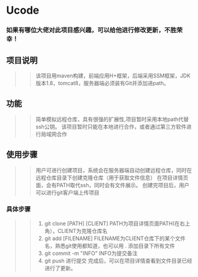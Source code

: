 # Ucode

### 如果有哪位大佬对此项目感兴趣，可以给他进行修改更新，不胜荣幸！

## 项目说明

>>该项目用maven构建，前端应用H+框架，后端采用SSM框架，JDK 版本1.8，tomcat8，服务器端必须装有Git并添加进path。

## 功能

>>简单模拟远程仓库，具有很强的扩展性,项目暂时采用本地path代替ssh公钥。
>>该项目暂时只能在本地进行合作，或者通过第三方软件进行局域网合作

## 使用步骤

>>用户可进行创建项目，系统会在服务器端自动创建远程仓库，同时在远程仓库目录下创建克隆仓库（用于获取文件信息）
>>在项目详情页面，会有PATH取代ssh，同时会有文件展示。
>>创建完项目后，用户可以进行git客户端上传项目

### 具体步骤
>>1. git clone [PATH] [CLIENT] PATH为项目详情页面PATH(在右上角），CLIENT为克隆仓库名
>>2. git add [FILENAME] FILENAME为CLIENT仓库下的某个文件名，熟悉git使用都知道，也可以用 . 添加目录下所有文件
>>3. git commit -m "INFO" INFO为提交备注
>>4. git push 进行提交
>>完成后，可以在项目详情查看到文件目录已经进行了更新。

